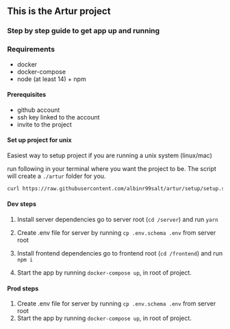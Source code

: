 ## This is the Artur project 

### Step by step guide to get app up and running

### Requirements
- docker
- docker-compose
- node (at least 14) + npm

#### Prerequisites
- github account
- ssh key linked to the account
- invite to the project

#### Set up project for unix
Easiest way to setup project if you are running a unix system (linux/mac)

run following in your terminal where you want the project to be. The script will create a `./artur` folder for you.
```bash
curl https://raw.githubusercontent.com/albinr99salt/artur/setup/setup.sh | sh
```


#### Dev steps
1. Install server dependencies go to server root 
   (`cd /server`) and run `yarn`

2. Create .env file for server by running `cp .env.schema .env`
  from server root
   
3. Install frontend dependencies go to frontend root 
   (`cd /frontend`) and run `npm i`
4. Start the app by running `docker-compose up`, in root of project.


#### Prod steps
1. Create .env file for server by running `cp .env.schema .env`
   from server root
2. Start the app by running `docker-compose up`, in root of project.

